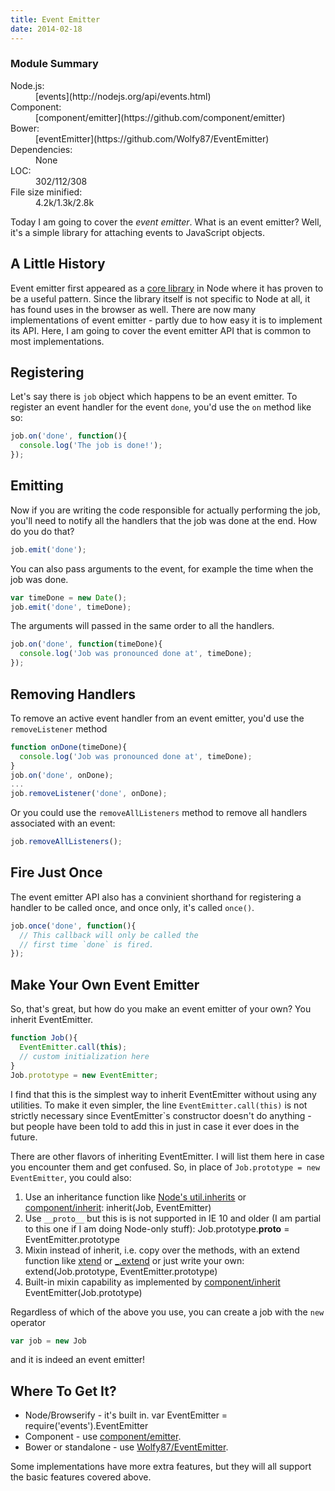 ```yaml
---
title: Event Emitter
date: 2014-02-18
---
```

<div class="summary">
  <h3>Module Summary</h3>
  <dl>
    <dt>Node.js:</dt>
    <dd>[events](http://nodejs.org/api/events.html)</dd>
    <dt>Component:</dt>
    <dd>[component/emitter](https://github.com/component/emitter)</dd>
    <dt>Bower:</dt>
    <dd>[eventEmitter](https://github.com/Wolfy87/EventEmitter)</dd>
    <dt>Dependencies:</dt>
    <dd>None</dd>
    <dt title="lines of code with comments and empty lines stripped">LOC:</dt>
    <dd title="lines of code with comments and empty lines stripped">
      <span title="Node built-in version">302</span>/<span title="Component version">112</span>/<span title="Bower/Wolfy87 version">308</span>
    </dd>
    <dt>File size minified:</dt>   
    <dd>
      <span title="Node built-in version">4.2k</span>/<span title="Component version">1.3k</span>/<span title="Bower/Wolfy87 version">2.8k</span>
    </dd> 
  </dl>
</div>

Today I am going to cover the *event emitter*. What is an event emitter? Well, it's a simple library for attaching events to JavaScript objects. 

## A Little History

Event emitter first appeared as a [core library](http://nodejs.org/api/events.html) in Node where it has proven to be a useful pattern. Since the library itself is not specific to Node at all, it has found uses in the browser as well. There are now many implementations of event emitter - partly due to how easy it is to implement its API. Here, I am going to cover the event emitter API that is common to most implementations.

## Registering

Let's say there is `job` object which happens to be an event emitter. To register an event handler for the event `done`, you'd use the `on` method like so:

``` js
job.on('done', function(){
  console.log('The job is done!');
});
```

## Emitting

Now if you are writing the code responsible for actually performing the job, you'll need to notify all the handlers that the job was done at the end. How do you do that?

``` js
job.emit('done');
```

You can also pass arguments to the event, for example the time when the job was done.

``` js
var timeDone = new Date();
job.emit('done', timeDone);
```

The arguments will passed in the same order to all the handlers.

``` js
job.on('done', function(timeDone){
  console.log('Job was pronounced done at', timeDone);
});
```

## Removing Handlers

To remove an active event handler from an event emitter, you'd use the `removeListener` method

``` js
function onDone(timeDone){
  console.log('Job was pronounced done at', timeDone);
}
job.on('done', onDone);
...
job.removeListener('done', onDone);
```

Or you could use the `removeAllListeners` method to remove all handlers associated with an event:

``` js
job.removeAllListeners();
```

## Fire Just Once

The event emitter API also has a convinient shorthand for registering a handler to be called once, and once only, it's called `once()`.

``` js
job.once('done', function(){
  // This callback will only be called the
  // first time `done` is fired.
});
```

## Make Your Own Event Emitter

So, that's great, but how do you make an event emitter of your own? You inherit EventEmitter.

``` js
function Job(){
  EventEmitter.call(this);
  // custom initialization here
}
Job.prototype = new EventEmitter;
```

I find that this is the simplest way to inherit EventEmitter without using any utilities. To make it even simpler, the line `EventEmitter.call(this)` is not strictly necessary since EventEmitter`s constructor doesn't do anything - but people have been told to add this in just in case it ever does in the future.

There are other flavors of inheriting EventEmitter. I will list them here in case you encounter them and get confused. So, in place of `Job.prototype = new EventEmitter`, you could also:

1. Use an inheritance function like [Node's util.inherits](http://nodejs.org/api/util.html#util_util_inherits_constructor_superconstructor) or [component/inherit](https://github.com/component/inherit):
        inherit(Job, EventEmitter)
2. Use `__proto__` but this is is not supported in IE 10 and older (I am partial to this one if I am doing Node-only stuff):
        Job.prototype.__proto__ = EventEmitter.prototype
3. Mixin instead of inherit, i.e. copy over the methods, with an extend function like [xtend](https://github.com/Raynos/xtend) or [_.extend](http://underscorejs.org/#extend) or just write your own:
        extend(Job.prototype, EventEmitter.prototype)
4. Built-in mixin capability as implemented by [component/inherit](https://github.com/component/inherit)
        EventEmitter(Job.prototype)

Regardless of which of the above you use, you can create a job with the `new` operator

``` js
var job = new Job
```

and it is indeed an event emitter!

## Where To Get It?

* Node/Browserify - it's built in.
        var EventEmitter = require('events').EventEmitter
* Component - use [component/emitter](https://github.com/component/emitter).
* Bower or standalone - use [Wolfy87/EventEmitter](https://github.com/Wolfy87/EventEmitter).

Some implementations have more extra features, but they will all support the basic features covered above.